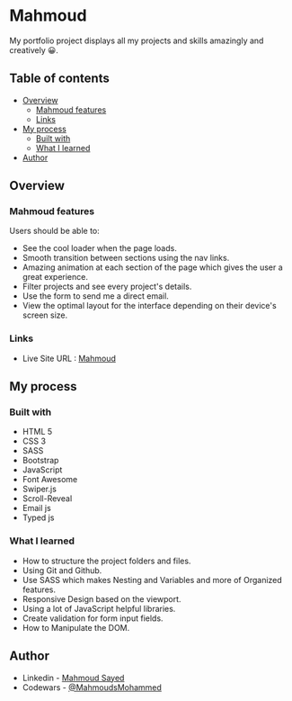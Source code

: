 # Mahmoud
My portfolio project displays all my projects and skills amazingly and creatively 😀.
## Table of contents

- [Overview](#overview)
  - [Mahmoud features](#Mahmoud-features)
  - [Links](#links)
- [My process](#my-process)
  - [Built with](#built-with)
  - [What I learned](#what-i-learned)
- [Author](#author)

## Overview

### Mahmoud features

Users should be able to:

- See the cool loader when the page loads.
- Smooth transition between sections using the nav links.
- Amazing animation at each section of the page which gives the user a great experience.
- Filter projects and see every project's details.
- Use the form to send me a direct email.
- View the optimal layout for the interface depending on their device's screen size.

### Links

- Live Site URL : [Mahmoud](https://mahmoudsmohammed.github.io/Mahmoud)

## My process

### Built with

- HTML 5
- CSS 3
- SASS
- Bootstrap
- JavaScript
- Font Awesome
- Swiper.js
- Scroll-Reveal
- Email js
- Typed js

### What I learned

- How to structure the project folders and files.
- Using Git and Github.
- Use SASS which makes Nesting and Variables and more of Organized features.
- Responsive Design based on the viewport.
- Using a lot of JavaScript helpful libraries.
- Create validation for form input fields.
- How to Manipulate the DOM.

## Author

- Linkedin - [Mahmoud Sayed](https://www.linkedin.com/in/mahmoud-sayed-b85536217/)
- Codewars - [@MahmoudsMohammed](https://www.codewars.com/users/MahmoudsMohammed)
